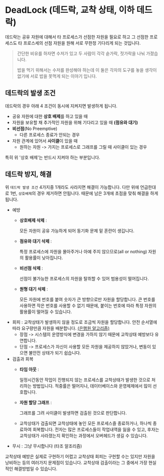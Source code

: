 # DeadLock (데드락, 교착 상태, 이하 데드락)

데드락는 공유 자원에 대해서 타 프로세스가 선점한 자원을 필요로 하고 그 선점한 프로세스도 타 프로스세의 선점 자원을 원해 서로 무한정 기다리게 되는 것입니다.



> 간단한 비유를 하자면 수저가 있고 두 사람이 각각 숟가락, 젓가락을 나눠 가졌습니다.
>
> 밥을 먹기 위해서는 수저를 완성해야 하는데 이 둘은 각자의 도구를 놓을 생각이 없기에 서로 밥을 못먹게 되는 이야기 입니다.



## 데드락의 발생 조건

데드락의 경우 아래 4 조건이 동시에 지켜지면 발생하게 됩니다.

- 공유 자원에 대한 **상호 배제**를 하고 있을 때
- 자원을 보유할 채 추가적인 자원을 위해 기다리고 있을 때 **(점유와 대기)**
- **비선점**(No Preemptive)
  - 다른 프로세스 종료가 안되는 경우
- 자원 관계에 있어서 **사이클**이 있을 때 
  - 원하는 자원 -> 가지는 프로세스로 그래프를 그릴 때 사이클이 있는 경우

특히 위 '상호 배제'는 반드시 지켜야 하는 부분입니다.



## 데드락 방지, 해결

위 `데드락 발생 조건` 4가지중 1개라도 사라지면 해결이 가능합니다. 다만 위에 언급한대로 1번, `상호배제`의 경우 제거하면 안됩니다. 때문에 남은 3개에 초점을 맞춰 해결을 하게 됩니다.

+ 예방
  + **상호배제 삭제** :

    모든 자원이 공유 가능하게 되어 동기화 문제 밑 혼란이 생깁니다.
  + **점유와 대기 삭제** :

    특정 프로세스에 자원을 몰아주거나 아예 주지 않으므로(all or nothing) 자원의 활용률이 낮아집니다.
  + **비선점 삭제** :

    선점이 불가능한 프로세스의 자원을 탈취할 수 있어 범용성이 떨어집니다.
  + **원형 대기 삭제** :

    모든 자원에 번호를 붙여 숫자가 큰 방향으로만 자원을 할당합니다. 큰 번호를 사용하면 작은 번호를 사용할 수 없기 때문에, 붙이는 번호에 따라 특정 자원의 활용률이 떨어질 수 있습니다.
+ 회피 : 교착상태가 발생하지 않을 정도로 조금씩 자원을 할당합니다. 안전 순서열에 따라 요구량만큼 자원을 배분합니다. [(은행원 알고리즘)](https://velog.io/@seung_min/%EC%9A%B4%EC%98%81%EC%B2%B4%EC%A0%9C-%EA%B5%90%EC%B0%A9%EC%83%81%ED%83%9C%EC%9D%98-%ED%95%B4%EA%B2%B0)
   + 장점 -> 시스템의 운영방식에 변경을 가하지 않기 때문에 교착상태 예방보다 유연합니다.
   + 단점 -> 프로세스가 자신이 사용할 모든 자원을 제공하지 않았거나, 변동이 있으면 불안전 상태가 되기 쉽습니다.
+ 검출과 회복 
  + **타임 아웃** :
    
    일정시간동안 작업이 진행되지 않는 프로세스를 교착상태가 발생한 것으로 처리하는 방법입니다. 적중률은 떨어지나, 데이터베이스와 운영체제에서 많이 선호합니다.
  + **자원 할당 그래프** :
    
    그래프를 그려 사이클이 발생하면 검출된 것으로 판단합니다.

  + 교착상태가 검출되면 교착상태에 놓인 모든 프로세스즐 종료하거나, 하나씩 종료하여 회복합니다. 전자는 많은 프로세스들이 작업내역을 잃을 수 있고, 후자는 교착상태가 사라졌는지 확인하는 과정에서 오버헤드가 생길 수 있습니다.
+ 무시 : 그냥 무시합니다 (타조 알조리즘)


교착상태 예방은 실제로 구현하기 어렵고 교착상태 회피는 구현할 수는 있지만 자원을 낭비하는 등의 여러가지 문제점이 있습니다. 교착상태 검출이라는 그 중에서 가장 현실적인 해결방법일 수 있습니다.


